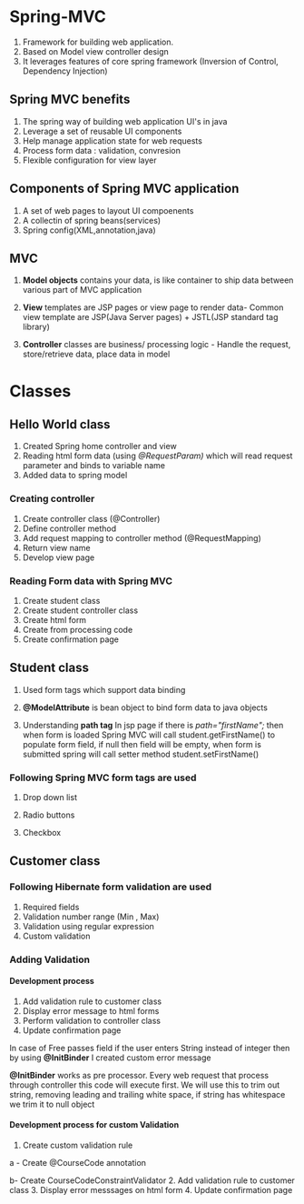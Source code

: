 # Spring-MVC

1. Framework for building web application.
2. Based on Model view controller design
3. It leverages features of core spring framework (Inversion of Control, Dependency Injection)

## Spring MVC benefits
1. The spring way of building web application UI's in java
2. Leverage a set of reusable UI components
3. Help manage application state for web requests
4. Process form data : validation, convresion
5. Flexible configuration for view layer

## Components of Spring MVC application
1. A set of web pages to layout UI compoenents
2. A collectin of spring beans(services)
3. Spring config(XML,annotation,java)

## MVC

1. **Model objects** contains your data, is like container to ship data between various part of MVC application

2. **View** templates are JSP pages or view page to render data- Common view template are JSP(Java Server pages) + JSTL(JSP standard tag library)

3. **Controller** classes are business/ processing logic - Handle the request, store/retrieve data, place data in model 

# Classes

## Hello World class

1. Created Spring home controller and view
2. Reading html form data (using *@RequestParam)*  which will read request parameter and binds to variable name
3. Added data to spring model

### Creating controller
1. Create controller class (@Controller)
2. Define controller method
3. Add request mapping to controller method (@RequestMapping)
4. Return view name
5. Develop view page

### Reading Form data with Spring MVC
1. Create student class 
2. Create student controller class
3. Create html form
4. Create from processing code
5. Create confirmation page

## Student class

1. Used form tags which support data binding

2. **@ModelAttribute** is bean object to bind form data to java objects

3. Understanding **path tag** 
In jsp page if there is *path="firstName";*  then when form is loaded Spring MVC will call student.getFirstName() to populate form field, if null then field will be empty,  when form is submitted spring will call setter method student.setFirstName()

### Following Spring MVC form tags are used 

1. Drop down list

2. Radio buttons

3. Checkbox 

## Customer class

### Following Hibernate form validation are used

1. Required fields
2. Validation number range (Min , Max)
3. Validation using regular expression
4. Custom validation


### Adding Validation
#### Development process
1. Add validation rule to customer class
2. Display error message to html forms
3. Perform validation to controller class
4. Update confirmation page

In case of Free passes field if the user enters String instead of integer then by using **@InitBinder** I created custom error message

**@InitBinder** works as pre processor. Every web request that process through controller this code will execute first. We will use this to trim out string, removing leading and trailing white space, if string has whitespace  we trim it to null object

#### Development process for custom Validation
1. Create custom validation rule

a - Create @CourseCode annotation

b- Create CourseCodeConstraintValidator
2. Add validation rule to customer class
3. Display error messsages on html form
4. Update confirmation page

